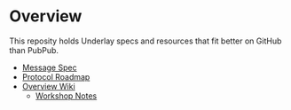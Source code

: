 # Overview

This reposity holds Underlay specs and resources that fit better on GitHub than PubPub.

- [Message Spec](MESSAGES.md)
- [Protocol Roadmap](ROADMAP.md)
- [Overview Wiki](https://github.com/underlay/overview/wiki)
  - [Workshop Notes](https://github.com/underlay/overview/wiki/Workshops)
